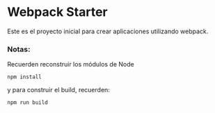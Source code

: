 # Webpack Starter

Este es el proyecto inicial para crear aplicaciones utilizando webpack.

### Notas:
Recuerden reconstruir los módulos de Node

```
npm install
```

y para construir el build, recuerden:

```
npm run build
```